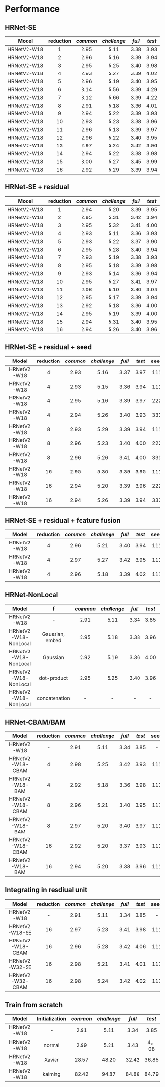 # Performance
## HRNet-SE
| Model | reduction | *common*| *challenge* | *full* | *test*|
|:--:|:--:|:--:|:--:|:--:|:--:|
|HRNetV2-W18 |1| 2.95 | 5.11 | 3.38 | 3.93 | 
|HRNetV2-W18 |2| 2.96 | 5.16 | 3.39 | 3.94 | 
|HRNetV2-W18 |3| 2.95 | 5.25 | 3.40 | 3.98 | 
|HRNetV2-W18 |4| 2.93 | 5.27 | 3.39 | 4.02 | 
|HRNetV2-W18 |5| 2.96 | 5.19 | 3.40 | 3.95 | 
|HRNetV2-W18 |6| 3.14 | 5.56 | 3.39 | 4.29 | 
|HRNetV2-W18 |7| 3.12 | 5.66 | 3.39 | 4.22 | 
|HRNetV2-W18 |8| 2.91 | 5.18 | 3.36 | 4.01 | 
|HRNetV2-W18 |9| 2.94 | 5.22 | 3.39 | 3.93 | 
|HRNetV2-W18 |10| 2.93 | 5.23 | 3.38 | 3.96 | 
|HRNetV2-W18 |11| 2.96 | 5.13 | 3.39 | 3.97 | 
|HRNetV2-W18 |12| 2.96 | 5.22 | 3.40 | 3.95 |
|HRNetV2-W18 |13| 2.97 | 5.24 | 3.42 | 3.96 | 
|HRNetV2-W18 |14| 2.94 | 5.22 | 3.38 | 3.98 | 
|HRNetV2-W18 |15| 3.00 | 5.27 | 3.45 | 3.99 | 
|HRNetV2-W18 |16| 2.92 | 5.29 | 3.39 | 3.94 | 

## HRNet-SE + residual
| Model | reduction | *common*| *challenge* | *full* | *test*|
|:--:|:--:|:--:|:--:|:--:|:--:|
|HRNetV2-W18 |1| 2.94 | 5.20 | 3.39 | 3.95 | 
|HRNetV2-W18 |2| 2.95 | 5.31 | 3.42 | 3.94 | 
|HRNetV2-W18 |3| 2.95 | 5.32 | 3.41 | 4.00 | 
|HRNetV2-W18 |4| 2.93 | 5.11 | 3.36 | 3.93 | 
|HRNetV2-W18 |5| 2.93 | 5.22 | 3.37 | 3.90 | 
|HRNetV2-W18 |6| 2.95 | 5.28 | 3.40 | 3.94 | 
|HRNetV2-W18 |7| 2.93 | 5.19 | 3.38 | 3.93 | 
|HRNetV2-W18 |8| 2.95 | 5.18 | 3.39 | 3.98 | 
|HRNetV2-W18 |9| 2.93 | 5.14 | 3.36 | 3.94 | 
|HRNetV2-W18 |10| 2.95 | 5.27 | 3.41 | 3.97 | 
|HRNetV2-W18 |11| 2.96 | 5.19 | 3.40 | 3.94 | 
|HRNetV2-W18 |12| 2.95 | 5.17 | 3.39 | 3.94 |
|HRNetV2-W18 |13| 2.92 | 5.18 | 3.36 | 4.00 | 
|HRNetV2-W18 |14| 2.95 | 5.19 | 3.39 | 4.00 | 
|HRNetV2-W18 |15| 2.94 | 5.31 | 3.40 | 3.95 | 
|HRNetV2-W18 |16| 2.94 | 5.26 | 3.40 | 3.96 |

## HRNet-SE + residual + seed
| Model | reduction | *common*| *challenge* | *full* | *test*| seed |
|:--:|:--:|:--:|:--:|:--:|:--:|:--:|
|HRNetV2-W18 |4| 2.93 | 5.16 | 3.37 | 3.97 | 111 |
|HRNetV2-W18 |4| 2.93 | 5.15 | 3.36 | 3.94 | 111 |
|HRNetV2-W18 |4| 2.95 | 5.16 | 3.39 | 3.97 | 222 |
|HRNetV2-W18 |4| 2.94 | 5.26 | 3.40 | 3.93 | 333 |
|HRNetV2-W18 |8| 2.93 | 5.29 | 3.39 | 3.94 | 111 |
|HRNetV2-W18 |8| 2.96 | 5.23 | 3.40 | 4.00 | 222 |
|HRNetV2-W18 |8| 2.96 | 5.26 | 3.41 | 4.00 | 333 |
|HRNetV2-W18 |16| 2.95 | 5.30 | 3.39 | 3.95 | 111 |
|HRNetV2-W18 |16| 2.94 | 5.20 | 3.39 | 3.96 | 222 |
|HRNetV2-W18 |16| 2.94 | 5.26 | 3.39 | 3.94 | 333 |

## HRNet-SE + residual + feature fusion
| Model | reduction | *common*| *challenge* | *full* | *test*| seed | stage |
|:--:|:--:|:--:|:--:|:--:|:--:|:--:|:--:|
|HRNetV2-W18 |4| 2.96 | 5.21 | 3.40 | 3.94 | 111 | 3+4 |
|HRNetV2-W18 |4| 2.97 | 5.27 | 3.42 | 3.95 | 111 | 2+3+4 |
|HRNetV2-W18 |4| 2.96 | 5.18 | 3.39 | 4.02 | 111 | 1+2+3+4 |

## HRNet-NonLocal
| Model | f | *common*| *challenge* | *full* | *test*| seed |
|:--:|:--:|:--:|:--:|:--:|:--:|:--:|
|HRNetV2-W18 |-| 2.91 | 5.11 | 3.34 | 3.85 | - |
|HRNetV2-W18-NonLocal |Gaussian, embed| 2.95 | 5.18 | 3.38 | 3.96 | 111 |
|HRNetV2-W18-NonLocal |Gaussian| 2.92 | 5.19 | 3.36 | 4.00 | 111 |
|HRNetV2-W18-NonLocal |dot-product| 2.95 | 5.25 | 3.40 | 3.96 | 111 |
|HRNetV2-W18-NonLocal |concatenation| - | - | - | - | - |

## HRNet-CBAM/BAM
| Model | reduction | *common*| *challenge* | *full* | *test*| seed |
|:--:|:--:|:--:|:--:|:--:|:--:|:--:|
|HRNetV2-W18 |-| 2.91 | 5.11 | 3.34 | 3.85 | - |
|HRNetV2-W18-CBAM |4| 2.98 | 5.25 | 3.42 | 3.93 | 111 |
|HRNetV2-W18-BAM |4| 2.92 | 5.18 | 3.36 | 3.98 | 111 |
|HRNetV2-W18-CBAM |8| 2.96 | 5.21 | 3.40 | 3.95 | 111 |
|HRNetV2-W18-BAM |8| 2.97 | 5.20 | 3.40 | 3.97 | 111 |
|HRNetV2-W18-CBAM |16| 2.92 | 5.20 | 3.37 | 3.93 | 111 |
|HRNetV2-W18-BAM |16| 2.94 | 5.20 | 3.38 | 3.96 | 111 |

## Integrating in resdiual unit
| Model | reduction | *common*| *challenge* | *full* | *test*| seed |
|:--:|:--:|:--:|:--:|:--:|:--:|:--:|
|HRNetV2-W18 |-| 2.91 | 5.11 | 3.34 | 3.85 | - |
|HRNetV2-W18-SE |16| 2.97 | 5.23 | 3.41 | 3.98 | 111 |
|HRNetV2-W18-CBAM |16| 2.96 | 5.28 | 3.42 | 4.06 | 111 |
|HRNetV2-W32-SE |16| 2.98 | 5.21 | 3.41 | 4.01 | 111 |
|HRNetV2-W32-CBAM |16| 2.98 | 5.24 | 3.42 | 4.02 | 111 |

## Train from scratch
| Model | Initialization | *common*| *challenge* | *full* | *test*| seed |
|:--:|:--:|:--:|:--:|:--:|:--:|:--:|
|HRNetV2-W18 |-| 2.91 | 5.11 | 3.34 | 3.85 | - |
|HRNetV2-W18 |normal| 2.99 | 5.21 | 3.43 | 4。08 | 111 |
|HRNetV2-W18 |Xavier| 28.57 | 48.20 | 32.42 | 36.85 | 111 |
|HRNetV2-W18 |kaiming| 82.42 | 94.87 | 84.86 | 84.79 | 111 |